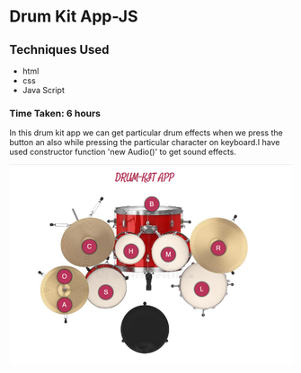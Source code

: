 # Drum Kit App-JS
## Techniques Used
- html
- css
- Java Script

### Time Taken: 6 hours

In this drum kit app we can get particular drum effects when we press the button an also while pressing the particular character on keyboard.I have used constructor function 'new Audio()' to get sound effects.

![screen shot](./images/screen-shot.png)